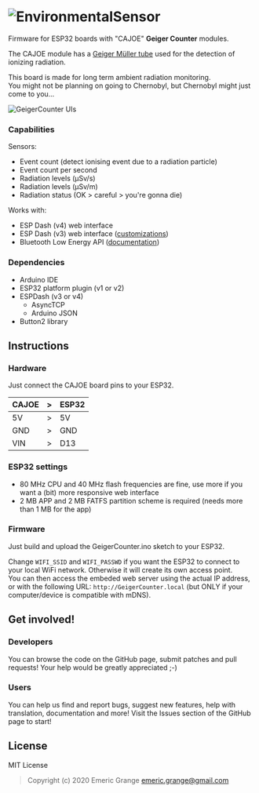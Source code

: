 # ![EnvironmentalSensor](https://i.imgur.com/e4Gf8NV.png)

Firmware for ESP32 boards with "CAJOE" **Geiger Counter** modules.

The CAJOE module has a [Geiger Müller tube](https://en.wikipedia.org/wiki/Geiger%E2%80%93M%C3%BCller_tube) used for the detection of ionizing radiation.

This board is made for long term ambient radiation monitoring.  
You might not be planning on going to Chernobyl, but Chernobyl might just come to you...

![GeigerCounter UIs](https://i.imgur.com/8hAUht4.png)

### Capabilities

Sensors:
* Event count (detect ionising event due to a radiation particle)
* Event count per second
* Radiation levels (µSv/s)
* Radiation levels (µSv/m)
* Radiation status (OK > careful > you're gonna die)

Works with:
* ESP Dash (v4) web interface
* ESP Dash (v3) web interface ([customizations](espdash/v3/README.md))
* Bluetooth Low Energy API ([documentation](doc/geigercounter-ble-api.md))

### Dependencies

- Arduino IDE
- ESP32 platform plugin (v1 or v2)
- ESPDash (v3 or v4)
  - AsyncTCP
  - Arduino JSON
- Button2 library


## Instructions

### Hardware

Just connect the CAJOE board pins to your ESP32.

| CAJOE | > | ESP32 |
| ----- | - | ----- |
| 5V    | > | 5V    |
| GND   | > | GND   |
| VIN   | > | D13   |

### ESP32 settings

* 80 MHz CPU and 40 MHz flash frequencies are fine, use more if you want a (bit) more responsive web interface
* 2 MB APP and 2 MB FATFS partition scheme is required (needs more than 1 MB for the app)

### Firmware

Just build and upload the GeigerCounter.ino sketch to your ESP32.

Change `WIFI_SSID` and `WIFI_PASSWD` if you want the ESP32 to connect to your local WiFi network. Otherwise it will create its own access point.  
You can then access the embeded web server using the actual IP address, or with the following URL: `http://GeigerCounter.local` (but ONLY if your computer/device is compatible with mDNS).


## Get involved!

### Developers

You can browse the code on the GitHub page, submit patches and pull requests! Your help would be greatly appreciated ;-)

### Users

You can help us find and report bugs, suggest new features, help with translation, documentation and more! Visit the Issues section of the GitHub page to start!


## License

MIT License

> Copyright (c) 2020 Emeric Grange <emeric.grange@gmail.com>
